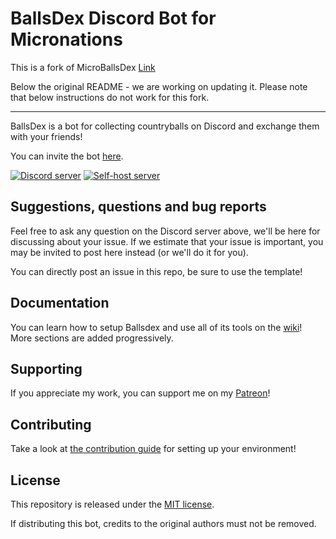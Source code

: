 # BallsDex Discord Bot for Micronations

This is a fork of MicroBallsDex [Link](https://github.com/laggron42/BallsDex-Discordbot/)

Below the original README - we are working on updating it. Please note that below instructions do not work for this fork. 

-------

BallsDex is a bot for collecting countryballs on Discord and exchange them with your friends!

You can invite the bot [here](https://discord.com/api/oauth2/authorize?client_id=999736048596816014&permissions=537193536&scope=bot%20applications.commands).

[![Discord server](https://discordapp.com/api/guilds/1049118743101452329/embed.png?style=banner3)](https://discord.gg/Qn2Rkdkxwc) [![Self-host server](https://discordapp.com/api/guilds/1078701108500897923/embed.png?style=banner3)](https://discord.gg/M4gVaRrRDe)

## Suggestions, questions and bug reports

Feel free to ask any question on the Discord server above, we'll be here for discussing about your
issue. If we estimate that your issue is important, you may be invited to post here instead (or
we'll do it for you).

You can directly post an issue in this repo, be sure to use the template!

## Documentation

You can learn how to setup Ballsdex and use all of its tools on the
[wiki](https://github.com/laggron42/BallsDex-Discordbot/wiki/)!
More sections are added progressively.

## Supporting

If you appreciate my work, you can support me on my [Patreon](https://patreon.com/retke)!

## Contributing

Take a look at [the contribution guide](CONTRIBUTING.md) for setting up your environment!

## License

This repository is released under the [MIT license](https://opensource.org/licenses/MIT).

If distributing this bot, credits to the original authors must not be removed.
